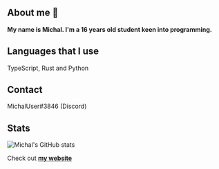 ## About me 👋

**My name is Michal. I'm a 16 years old student keen into programming.**

## Languages that I use
TypeScript, Rust and Python

## Contact
MichalUser#3846 (Discord)

## Stats
![Michal's GitHub stats](https://github-readme-stats.vercel.app/api?username=MichalUSER&show_icons=true&theme=tokyonight)

Check out **[my website](https://michaluser.github.io)**

